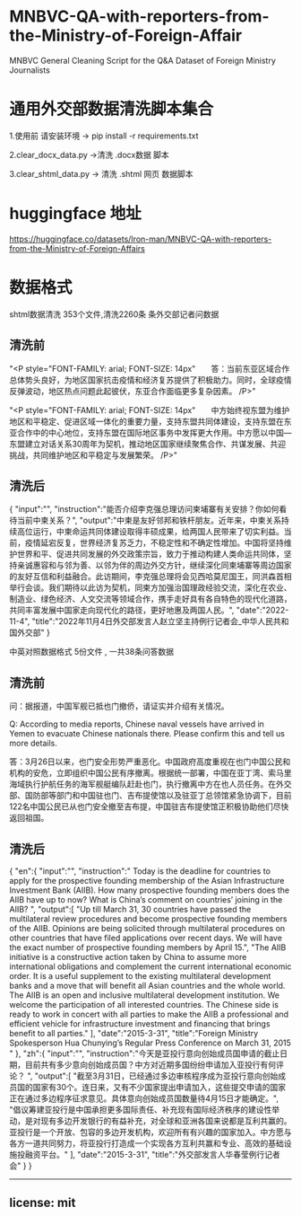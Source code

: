 # MNBVC-QA-with-reporters-from-the-Ministry-of-Foreign-Affair
MNBVC General Cleaning Script for the Q&amp;A Dataset of Foreign Ministry Journalists

# 通用外交部数据清洗脚本集合

 1.使用前 请安装环境 -> pip install -r requirements.txt
 
 2.clear_docx_data.py ->清洗 .docx数据 脚本
 
 3.clear_shtml_data.py -> 清洗 .shtml 网页 数据脚本
 
 # huggingface 地址
 
 https://huggingface.co/datasets/Iron-man/MNBVC-QA-with-reporters-from-the-Ministry-of-Foreign-Affairs
 

# 数据格式
shtml数据清洗
353个文件,清洗2260条 条外交部记者问数据

## 清洗前
"<P style="FONT-FAMILY: arial; FONT-SIZE: 14px"　　答：当前东亚区域合作总体势头良好，为地区国家抗击疫情和经济复苏提供了积极助力。同时，全球疫情反弹波动，地区热点问题此起彼伏，东亚合作面临更多复杂因素。 /P>"

"<P style="FONT-FAMILY: arial; FONT-SIZE: 14px"　　中方始终视东盟为维护地区和平稳定、促进区域一体化的重要力量，支持东盟共同体建设，支持东盟在东亚合作中的中心地位，支持东盟在国际地区事务中发挥更大作用。中方愿以中国—东盟建立对话关系30周年为契机，推动地区国家继续聚焦合作、共谋发展、共迎挑战，共同维护地区和平稳定与发展繁荣。 /P>"

## 清洗后
{ "input":"", "instruction":"能否介绍李克强总理访问柬埔寨有关安排？你如何看待当前中柬关系？", "output":"中柬是友好邻邦和铁杆朋友。近年来，中柬关系持续高位运行，中柬命运共同体建设取得丰硕成果，给两国人民带来了切实利益。当前，疫情延宕反复，世界经济复苏乏力，不稳定性和不确定性增加。中国将坚持维护世界和平、促进共同发展的外交政策宗旨，致力于推动构建人类命运共同体，坚持亲诚惠容和与邻为善、以邻为伴的周边外交方针，继续深化同柬埔寨等周边国家的友好互信和利益融合。此访期间，李克强总理将会见西哈莫尼国王，同洪森首相举行会谈。我们期待以此访为契机，同柬方加强治国理政经验交流，深化在农业、制造业、绿色经济、人文交流等领域合作，携手走好具有各自特色的现代化道路，共同丰富发展中国家走向现代化的路径，更好地惠及两国人民。", "date":"2022-11-4", "title":"2022年11月4日外交部发言人赵立坚主持例行记者会_中华人民共和国外交部" }

中英对照数据格式
5份文件 , 一共38条问答数据

## 清洗前
问：据报道，中国军舰已抵也门撤侨，请证实并介绍有关情况。

Q: According to media reports, Chinese naval vessels have arrived in Yemen to evacuate Chinese nationals there. Please confirm this and tell us more details.

答：3月26日以来，也门安全形势严重恶化。中国政府高度重视在也门中国公民和机构的安危，立即组织中国公民有序撤离。根据统一部署，中国在亚丁湾、索马里海域执行护航任务的海军舰艇编队赶赴也门，执行撤离中方在也人员任务。在外交部、国防部等部门和中国驻也门、吉布提使馆以及驻亚丁总领馆紧急协调下，目前122名中国公民已从也门安全撤至吉布提，中国驻吉布提使馆正积极协助他们尽快返回祖国。

## 清洗后
{ "en":{ "input":"", "instruction":" Today is the deadline for countries to apply for the prospective founding membership of the Asian Infrastructure Investment Bank (AIIB). How many prospective founding members does the AIIB have up to now? What is China’s comment on countries’ joining in the AIIB? ", "output":[ "Up till March 31, 30 countries have passed the multilateral review procedures and become prospective founding members of the AIIB. Opinions are being solicited through multilateral procedures on other countries that have filed applications over recent days. We will have the exact number of prospective founding members by April 15.", "The AIIB initiative is a constructive action taken by China to assume more international obligations and complement the current international economic order. It is a useful supplement to the existing multilateral development banks and a move that will benefit all Asian countries and the whole world. The AIIB is an open and inclusive multilateral development institution. We welcome the participation of all interested countries. The Chinese side is ready to work in concert with all parties to make the AIIB a professional and efficient vehicle for infrastructure investment and financing that brings benefit to all parties." ], "date":"2015-3-31", "title":"Foreign Ministry Spokesperson Hua Chunying’s Regular Press Conference on March 31, 2015 " }, "zh":{ "input":"", "instruction":"今天是亚投行意向创始成员国申请的截止日期，目前共有多少意向创始成员国？中方对近期多国纷纷申请加入亚投行有何评论？ ", "output":[ "截至3月31日，已经通过多边审核程序成为亚投行意向创始成员国的国家有30个。连日来，又有不少国家提出申请加入，这些提交申请的国家正在通过多边程序征求意见。具体意向创始成员国数量待4月15日才能确定。", "倡议筹建亚投行是中国承担更多国际责任、补充现有国际经济秩序的建设性举动，是对现有多边开发银行的有益补充，对全球和亚洲各国来说都是互利共赢的。亚投行是一个开放、包容的多边开发机构，欢迎所有有兴趣的国家加入。中方愿与各方一道共同努力，将亚投行打造成一个实现各方互利共赢和专业、高效的基础设施投融资平台。" ], "date":"2015-3-31", "title":"外交部发言人华春莹例行记者会" } }
 
---
license: mit
---
